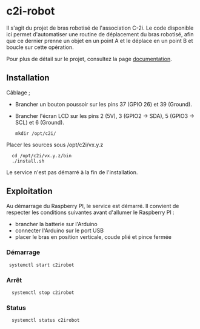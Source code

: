 # c2i-robot

Il s'agit du projet de bras robotisé de l'association C-2i. Le code disponible ici permet d'automatiser une routine de déplacement du bras robotisé, afin que ce dernier prenne un objet en un point A et le déplace en un point B et boucle sur cette opération.

Pour plus de détail sur le projet, consultez la page [documentation](docs/documentation.md).

## Installation

Câblage ;
- Brancher un bouton poussoir sur les pins 37 (GPIO 26)  et 39 (Ground).
- Brancher l'écran LCD sur les pins 2 (5V), 3 (GPIO2 -> SDA), 5 (GPIO3 -> SCL) et 6 (Ground).

      mkdir /opt/c2i/

Placer les sources sous /opt/c2i/vx.y.z

      cd /opt/c2i/vx.y.z/bin
      ./install.sh

Le service n'est pas démarré à la fin de l'installation.

## Exploitation

Au démarrage du Raspberry PI, le service est démarré. Il convient de respecter les conditions suivantes avant d'allumer le Raspberry PI :
- brancher la batterie sur l'Arduino
- connecter l'Arduino sur le port USB
- placer le bras en position verticale, coude plié et pince fermée

### Démarrage

     systemctl start c2irobot

### Arrêt

      systemctl stop c2irobot

### Status

      systemctl status c2irobot
